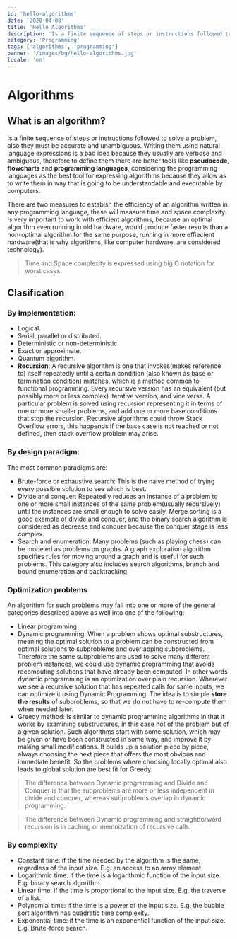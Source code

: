 ```yaml
---
id: 'hello-algorithms'
date: '2020-04-08'
title: 'Hello Algorithms'
description: 'Is a finite sequence of steps or instructions followed to solve a problem, also they must be accurate and unambiguous. Writing them using natural language expressions is a bad idea because they usually are verbose and ambiguous, therefore to define them there are better tools like pseudocode, flowcharts and programming languages, considering the programming languages as the best tool for expressing algorithms because they allow as to write them in way that is going to be understandable and executable by computers.'
category: 'Programming'
tags: ['algorithms', 'programming']
banner: '/images/bg/hello-algorithms.jpg'
locale: 'en'
---
```


# Algorithms

## What is an algorithm?

Is a finite sequence of steps or instructions followed to solve a problem, also they must be accurate and unambiguous. Writing them using natural language expressions is a bad idea because they usually are verbose and ambiguous, therefore to define them there are better tools like **pseudocode**, **flowcharts** and **programming languages**, considering the programming languages as the best tool for expressing algorithms because they allow as to write them in way that is going to be understandable and executable by computers.

There are two measures to estabish the efficiency of an algorithm written in any programming language, these will measure time and space complexity. Is very important to work with efficient algorithms, because an optimal algorithm even running in old hardware, would produce faster results than a non-optimal algorithm for the same purpose, running in more effiecient hardware(that is why algorithms, like computer hardware, are considered technology).

> Time and Space complexity is expressed using big O notation for worst cases.

## Clasification

### By Implementation:

- Logical.
- Serial, parallel or distributed.
- Deterministic or non-deterministic.
- Exact or approximate.
- Quantum algorithm.
- **Recursion**:
  A recursive algorithm is one that invokes(makes reference to) itself repeatedly until a certain condition (also known as base or termination condition) matches, which is a method common to functional programming. Every recursive version has an equivalent (but possibly more or less complex) iterative version, and vice versa. A particular problem is solved using recursion representing it in terms of one or more smaller problems, and add one or more base conditions that stop the recursion. Recursive algorithms could throw Stack Overflow errors, this happends if the base case is not reached or not defined, then stack overflow problem may arise.

### By design paradigm:

The most common paradigms are:

- Brute-force or exhaustive search: This is the naive method of trying every possible solution to see which is best.
- Divide and conquer: Repeatedly reduces an instance of a problem to one or more small instances of the same problem(usually recursively) until the instances are small enough to solve easily. Merge sorting is a good example of divide and conquer, and the binary search algorithm is considered as decrease and conquer because the conquer stage is less complex.
- Search and enumeration: Many problems (such as playing chess) can be modeled as problems on graphs. A graph exploration algorithm specifies rules for moving around a graph and is useful for such problems. This category also includes search algorithms, branch and bound enumeration and backtracking.

### Optimization problems

An algorithm for such problems may fall into one or more of the general categories described above as well into one of the following:

- Linear programming
- Dynamic programming: When a problem shows optimal substructures, meaning the optimal solution to a problem can be constructed from optimal solutions to subproblems and overlapping subproblems. Therefore the same subproblems are used to solve many different problem instances, we could use dynamic programming that avoids recomputing solutions that have already been computed.
  In other words dynamic programming is an optimization over plain recursion. Wherever we see a recursive solution that has repeated calls for same inputs, we can optimize it using Dynamic Programming. The idea is to simple **store the results** of subproblems, so that we do not have to re-compute them when needed later.
- Greedy method: Is similar to dynamic programming algorithms in that it works by examining substructures, in this case not of the problem but of a given solution. Such algorithms start with some solution, which may be given or have been constructed in some way, and improve it by making small modifications.
  It builds up a solution piece by piece, always choosing the next piece that offers the most obvious and immediate benefit. So the problems where choosing locally optimal also leads to global solution are best fit for Greedy.

> The difference between Dynamic programming and Divide and Conquer is that the subproblems are more or less independent in divide and conquer, whereas subproblems overlap in dynamic programming.

> The difference between Dynamic programming and straightforward recursion is in caching or memoization of recursive calls.

### By complexity

- Constant time: if the time needed by the algorithm is the same, regardless of the input size. E.g. an access to an array element.
- Logarithmic time: if the time is a logarithmic function of the input size. E.g. binary search algorithm.
- Linear time: if the time is proportional to the input size. E.g. the traverse of a list.
- Polynomial time: if the time is a power of the input size. E.g. the bubble sort algorithm has quadratic time complexity.
- Exponential time: if the time is an exponential function of the input size. E.g. Brute-force search.
